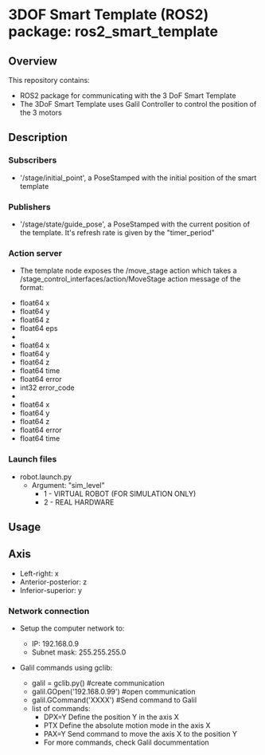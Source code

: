 # 3DOF Smart Template (ROS2) package: ros2_smart_template

## Overview
This repository contains:

- ROS2 package for communicating with the 3 DoF Smart Template
- The 3DoF Smart Template uses Galil Controller to control the position of the 3 motors 

## Description
### Subscribers
- '/stage/initial_point', a PoseStamped with the initial position of the smart template

### Publishers
- '/stage/state/guide_pose', a PoseStamped with the current position of the template. It's refresh rate is given by the "timer_period"
### Action server

- The template node exposes the /move_stage action which takes a /stage_control_interfaces/action/MoveStage action message of the format:
  
* float64 x
* float64 y
* float64 z
* float64 eps
* 
* float64 x
* float64 y
* float64 z
* float64 time
* float64 error
* int32 error_code
* 
* float64 x
* float64 y
* float64 z
* float64 error
* float64 time

### Launch files
- robot.launch.py
  * Argument: "sim_level"
    * 1 - VIRTUAL ROBOT (FOR SIMULATION ONLY)
    * 2 - REAL HARDWARE 
## Usage <a name="usage"></a>
## Axis
- Left-right: x
- Anterior-posterior: z
- Inferior-superior: y

### Network connection
- Setup the computer network to:
  * IP: 192.168.0.9
  * Subnet mask: 255.255.255.0
 
- Galil commands using gclib:
  * galil = gclib.py() #create communication 
  * galil.GOpen('192.168.0.99') #open communication
  * galil.GCommand('XXXX') #Send command to Galil
  * list of commands:
    - DPX=Y Define the position Y in the axis X
    - PTX Define the absolute motion mode in the axis X
    - PAX=Y Send command to move the axis X to the position Y
    - For more commands, check Galil docummentation 



